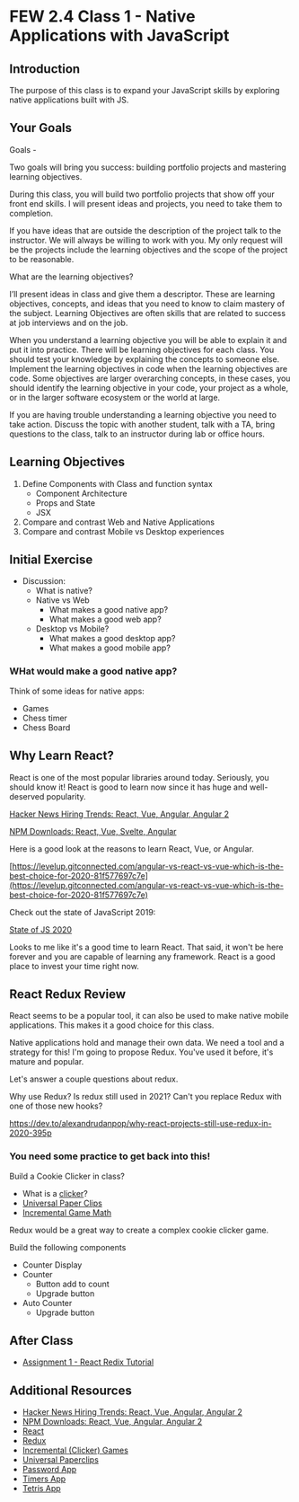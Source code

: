 # FEW 2.4 Class 1 - Native Applications with JavaScript

## Introduction

The purpose of this class is to expand your JavaScript skills by exploring native applications built with JS. 

## Your Goals

Goals - 

Two goals will bring you success: building portfolio projects and mastering learning objectives. 

During this class, you will build two portfolio projects that show off your front end skills. I will present ideas and projects, you need to take them to completion.

If you have ideas that are outside the description of the project talk to the instructor. We will always be willing to work with you. My only request will be the projects include the learning objectives and the scope of the project to be reasonable.

What are the learning objectives? 

I’ll present ideas in class and give them a descriptor. These are learning objectives, concepts, and ideas that you need to know to claim mastery of the subject. Learning Objectives are often skills that are related to success at job interviews and on the job. 

When you understand a learning objective you will be able to explain it and put it into practice. There will be learning objectives for each class. You should test your knowledge by explaining the concepts to someone else. Implement the learning objectives in code when the learning objectives are code. Some objectives are larger overarching concepts, in these cases, you should identify the learning objective in your code, your project as a whole, or in the larger software ecosystem or the world at large. 

If you are having trouble understanding a learning objective you need to take action. Discuss the topic with another student, talk with a TA, bring questions to the class, talk to an instructor during lab or office hours. 

## Learning Objectives

1. Define Components with Class and function syntax
    - Component Architecture
    - Props and State
    - JSX
1. Compare and contrast Web and Native Applications 
1. Compare and contrast Mobile vs Desktop experiences 

## Initial Exercise

- Discussion: 
    - What is native?
    - Native vs Web
        - What makes a good native app? 
        - What makes a good web app? 
    - Desktop vs Mobile? 
        - What makes a good desktop app?
        - What makes a good mobile app?

### WHat would make a good native app?

Think of some ideas for native apps:

- Games
- Chess timer
- Chess Board

## Why Learn React? 

React is one of the most popular libraries around today. Seriously, you should know it! React is good to learn now since it has huge and well-deserved popularity.

[Hacker News Hiring Trends: React, Vue, Angular, Angular 2](https://www.hntrends.com/2020/dec-year-unlike-any-other-tech-tools-didnt-change-much.html?compare=React&compare=Angular+2&compare=Vue&compare=)

[NPM Downloads: React, Vue, Svelte, Angular](https://npm-stat.com/charts.html?package=react&package=vue&package=angular&package=Svelte&from=2016-06-01&to=2018-05-31)

Here is a good look at the reasons to learn React, Vue, or Angular. 

[https://levelup.gitconnected.com/angular-vs-react-vs-vue-which-is-the-best-choice-for-2020-81f577697c7e](https://levelup.gitconnected.com/angular-vs-react-vs-vue-which-is-the-best-choice-for-2020-81f577697c7e)

Check out the state of JavaScript 2019:

[State of JS 2020](https://2020.stateofjs.com/en-US/)

Looks to me like it's a good time to learn React. That said, it won't be here forever and you are capable of learning any framework. React is a good place to invest your time right now.

## React Redux Review

React seems to be a popular tool, it can also be used to make native mobile applications. This makes it a good choice for this class. 

Native applications hold and manage their own data. We need a tool and a strategy for this! I'm going to propose Redux. You've used it before, it's mature and popular. 

Let's answer a couple questions about redux. 

Why use Redux? Is redux still used in 2021? Can't you replace Redux with one of those new hooks?

https://dev.to/alexandrudanpop/why-react-projects-still-use-redux-in-2020-395p

### You need some practice to get back into this!

Build a Cookie Clicker in class?

- What is a [clicker](https://en.wikipedia.org/wiki/Cookie_Clicker)? 
- [Universal Paper Clips](http://www.decisionproblem.com/paperclips/)
- [Incremental Game Math](https://gamedevelopment.tutsplus.com/articles/numbers-getting-bigger-the-design-and-math-of-incremental-games--cms-24023)

Redux would be a great way to create a complex cookie clicker game.

Build the following components

- Counter Display
- Counter 
    - Button add to count
    - Upgrade button
- Auto Counter
    - Upgrade button

## After Class

- [Assignment 1 - React Redix Tutorial](../Assignments/Assignment-1-react-redux.md)

## Additional Resources

- [Hacker News Hiring Trends: React, Vue, Angular, Angular 2](https://www.hntrends.com/2018/jun-no-signs-of-slowing-for-react.html?compare1=React&compare2=AngularJS&compare3=Angular+2&compare4=Vue)
- [NPM Downloads: React, Vue, Angular, Angular 2](https://npm-stat.com/charts.html?package=react&package=vue&package=angular&package=angular%202&from=2016-06-01&to=2018-05-31)
- [React](https://reactjs.org)
- [Redux](https://redux.js.org)
- [Incremental (Clicker) Games](https://en.wikipedia.org/wiki/Incremental_game)
- [Universal Paperclips](http://www.decisionproblem.com/paperclips/)
- [Password App](https://github.com/MakeSchool-Tutorials/web-7-react-redux-passwords-app)
- [Timers App](https://github.com/MakeSchool-Tutorials/web-7-react-redux-timers-app)
- [Tetris App](https://github.com/MakeSchool-Tutorials/web-7-react-redux-tetris-app) 
